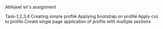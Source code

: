 Abhijeet sir's assignment 

Task-1,2,3,4
Creating simple profile
Applying bootstrap on profile 
Apply css to profile
Create single page application of profile with multiple sections

